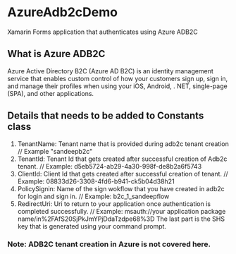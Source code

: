 # AzureAdb2cDemo
Xamarin Forms application that authenticates using Azure ADB2C 

## What is Azure ADB2C
Azure Active Directory B2C (Azure AD B2C) is an identity management service that enables custom control of how your customers sign up, sign in, and manage their profiles when using your iOS, Android, . NET, single-page (SPA), and other applications.

## Details that needs to be added to Constants class
1. TenantName: Tenant name that is provided during adb2c tenant creation // Example "sandeepb2c"
2. TenantId: Tenant Id that gets created after successful creation of Adb2c tenant. // Example: d5eb5724-ab29-4a30-998f-de8b2a6f5743
3. ClientId: Client Id that gets created after successful creation of tenant. // Example: 08833d26-3308-4fd6-b941-ck5b04d38h21
4. PolicySignin: Name of the sign wokflow that you have created in adb2c for login and sign in. // Example: b2c_1_sandeepflow
5. RedirectUri: Uri to return to your application once authentication is completed successfully. // Example: msauth://your application package name/in%2FAfS20SjPkJmYPjDdaTzdpe68%3D
The last part is the SHS key that is generated using your command prompt.

### Note: ADB2C tenant creation in Azure is not covered here.
